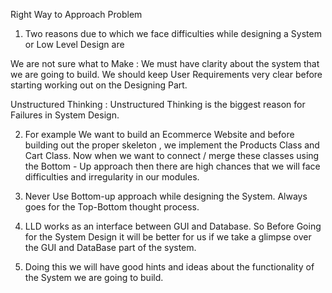 Right Way to Approach Problem

1. Two reasons due to which we face difficulties while designing a System or Low Level Design are

We are not sure what to Make : We must have clarity about the system that we are going to build. We should keep User Requirements very clear before starting working out on the Designing Part.

Unstructured Thinking : Unstructured Thinking is the biggest reason for Failures in System Design.

2. For example We want to build an Ecommerce Website and before building out the proper skeleton , we implement the Products Class and Cart Class. Now when we want to connect / merge these classes using the Bottom - Up approach then there are high chances that we will face difficulties and irregularity in our modules.

3. Never Use Bottom-up approach while designing the System. Always goes for the Top-Bottom thought process.

4. LLD works as an interface between GUI and Database. So Before Going for the System Design it will be better for us if we take a glimpse over the GUI and DataBase part of the system.

5. Doing this we will have good hints and ideas about the functionality of the System we are going to build.